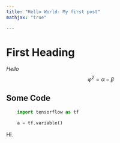 ```yaml
---
title: "Hello World: My first post"
mathjax: "true"

---
```


# First Heading

*Hello*
$$ \varphi^2 = \alpha - \beta $$

## Some Code

```python
    import tensorflow as tf

    a = tf.variable()
```
Hi.
